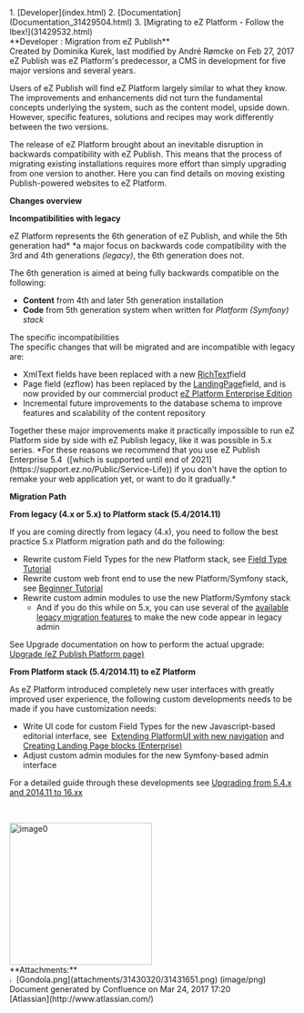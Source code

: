 <div id="page">
<div id="main" class="aui-page-panel">
<div id="main-header">
<div id="breadcrumb-section">
1.  [Developer](index.html)
2.  [Documentation](Documentation_31429504.html)
3.  [Migrating to eZ Platform - Follow the Ibex!](31429532.html)

</div>
**Developer : Migration from eZ Publish**

</div>
<div id="content" class="view">
<div class="page-metadata">
Created by Dominika Kurek, last modified by André Rømcke on Feb 27, 2017

</div>
<div id="main-content" class="wiki-content group">
<div class="contentLayout2">
<div class="columnLayout two-right-sidebar"
data-layout="two-right-sidebar">
<div class="cell normal" data-type="normal">
<div class="innerCell">
eZ Publish was eZ Platform's predecessor, a CMS in development for five major versions and several years.

Users of eZ Publish will find eZ Platform largely similar to what they know. The improvements and enhancements did not turn the fundamental concepts underlying the system, such as the content model, upside down. However, specific features, solutions and recipes may work differently between the two versions.

The release of eZ Platform brought about an inevitable disruption in backwards compatibility with eZ Publish. This means that the process of migrating existing installations requires more effort than simply upgrading from one version to another. Here you can find details on moving existing Publish-powered websites to eZ Platform.

**Changes overview**

**Incompatibilities with legacy**

eZ Platform represents the 6th generation of eZ Publish, and while the 5th generation had\* \*a major focus on backwards code compatibility with the 3rd and 4th generations *(legacy)*, the 6th generation does not.

The 6th generation is aimed at being fully backwards compatible on the following:

-   **Content** from 4th and later 5th generation installation
-   **Code** from 5th generation system when written for *Platform (Symfony) stack*

<div
class="confluence-information-macro confluence-information-macro-information">
The specific incompatibilities

<div class="confluence-information-macro-body">
The specific changes that will be migrated and are incompatible with legacy are: 

-   XmlText fields have been replaced with a new [RichText](RichText-Field-Type_31430537.html)field
-   Page field (ezflow) has been replaced by the [LandingPage](31430521.html)field, and is now provided by our commercial product [eZ Platform Enterprise Edition](http://ezstudio.com/)
-   Incremental future improvements to the database schema to improve features and scalability of the content repository 

</div>
</div>
Together these major improvements make it practically impossible to run eZ Platform side by side with eZ Publish legacy, like it was possible in 5.x series. *For these reasons we recommend that you use eZ Publish Enterprise 5.4  ([which is supported until end of 2021](https://support.ez.no/Public/Service-Life)) if you don't have the option to remake your web application yet, or want to do it gradually.*

**Migration Path**

**From legacy (4.x or 5.x) to Platform stack (5.4/2014.11)**

If you are coming directly from legacy (4.x), you need to follow the best practice 5.x Platform migration path and do the following:

-   Rewrite custom Field Types for the new Platform stack, see [Field Type Tutorial](Creating-a-Tweet-Field-Type_31429766.html)
-   Rewrite custom web front end to use the new Platform/Symfony stack, see [Beginner Tutorial](Building-a-Bicycle-Route-Tracker-in-eZ-Platform_31431606.html)
-   Rewrite custom admin modules to use the new Platform/Symfony stack
    -   And if you do this while on 5.x, you can use several of the [available legacy migration features](https://doc.ez.no/display/EZP/Legacy+code+and+features) to make the new code appear in legacy admin

See Upgrade documentation on how to perform the actual upgrade: [Upgrade (eZ Publish Platform page)](https://doc.ez.no/display/EZP/Upgrade)

**From Platform stack (5.4/2014.11) to eZ Platform**

As eZ Platform introduced completely new user interfaces with greatly improved user experience, the following custom developments needs to be made if you have customization needs:

-   Write UI code for custom Field Types for the new Javascript-based editorial interface, see  [Extending PlatformUI with new navigation](Extending-PlatformUI-with-new-navigation_31430235.html) and [Creating Landing Page blocks (Enterprise)](31430614.html)
-   Adjust custom admin modules for the new Symfony-based admin interface

For a detailed guide through these developments see [Upgrading from 5.4.x and 2014.11 to 16.xx](Upgrading-from-5.4.x-and-2014.11-to-16.xx_31430322.html) 

 

</div>
</div>
<div class="cell aside" data-type="aside">
<div class="innerCell">
<img src="attachments/31430320/31431651.png" alt="image0" class="confluence-embedded-image image-right" height="250" />

</div>
</div>
</div>
</div>
</div>
<div class="pageSection group">
<div class="pageSectionHeader">
**Attachments:**

</div>
<div class="greybox" align="left">
<img src="images/icons/bullet_blue.gif" alt="image1" width="8" height="8" /> [Gondola.png](attachments/31430320/31431651.png) (image/png)

</div>
</div>
</div>
</div>
<div id="footer" role="contentinfo">
<div class="section footer-body">
Document generated by Confluence on Mar 24, 2017 17:20

<div id="footer-logo">
[Atlassian](http://www.atlassian.com/)

</div>
</div>
</div>
</div>

